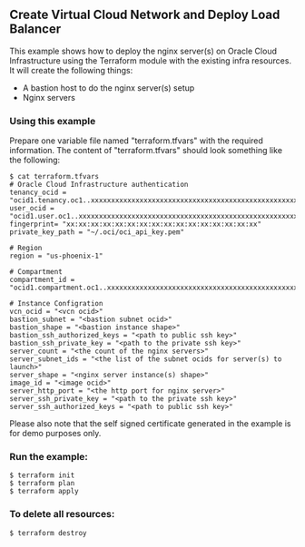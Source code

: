 ## Create Virtual Cloud Network and Deploy Load Balancer
This example shows how to deploy the nginx server(s) on Oracle Cloud Infrastructure using the Terraform module with the existing infra resources. It will create the following things:

* A bastion host to do the nginx server(s) setup 
* Nginx servers 

### Using this example
Prepare one variable file named "terraform.tfvars" with the required information. The content of "terraform.tfvars" should look something like the following:

```
$ cat terraform.tfvars
# Oracle Cloud Infrastructure authentication
tenancy_ocid = "ocid1.tenancy.oc1..xxxxxxxxxxxxxxxxxxxxxxxxxxxxxxxxxxxxxxxxxxxxxxxxxxxxxxxxxxxx"
user_ocid = "ocid1.user.oc1..xxxxxxxxxxxxxxxxxxxxxxxxxxxxxxxxxxxxxxxxxxxxxxxxxxxxxxxxxxxx"
fingerprint= "xx:xx:xx:xx:xx:xx:xx:xx:xx:xx:xx:xx:xx:xx:xx:xx"
private_key_path = "~/.oci/oci_api_key.pem"

# Region
region = "us-phoenix-1"

# Compartment
compartment_id = "ocid1.compartment.oc1..xxxxxxxxxxxxxxxxxxxxxxxxxxxxxxxxxxxxxxxxxxxxxxxxxxxxxxxxxxxx"

# Instance Configration
vcn_ocid = "<vcn ocid>"
bastion_subnet = "<bastion subnet ocid>"
bastion_shape = "<bastion instance shape>"
bastion_ssh_authorized_keys = "<path to public ssh key>"
bastion_ssh_private_key = "<path to the private ssh key>"
server_count = "<the count of the nginx servers>"
server_subnet_ids = "<the list of the subnet ocids for server(s) to launch>"
server_shape = "<nginx server instance(s) shape>"
image_id = "<image ocid>"
server_http_port = "<the http port for nginx server>"
server_ssh_private_key = "<path to the private ssh key>"
server_ssh_authorized_keys = "<path to public ssh key>"
```

Please also note that the self signed certificate generated in the example is for demo purposes only.

### Run the example:

```
$ terraform init
$ terraform plan
$ terraform apply
```

### To delete all resources:

```
$ terraform destroy
```
